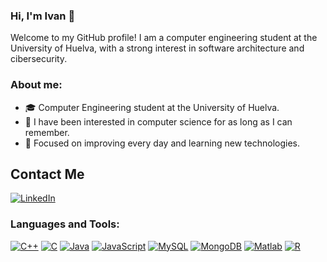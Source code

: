 ### Hi, I'm Ivan 👋

Welcome to my GitHub profile! I am a computer engineering student at the University of Huelva, with a strong interest in software architecture and cibersecurity.

### About me:
- 🎓 Computer Engineering student at the University of Huelva.
- 👀 I have been interested in computer science for as long as I can remember.
- 🚀 Focused on improving every day and learning new technologies.

## Contact Me
[![LinkedIn](https://img.shields.io/badge/-Agustin%20Rodriguez%20Aguilar-blue?style=flat-square&logo=Linkedin&logoColor=white&link=https://www.linkedin.com/in/agustin-rodriguez-aguilar/)](https://www.linkedin.com/in/iv%C3%A1n-gonz%C3%A1lez-d%C3%ADaz-638961254/)

### Languages and Tools:
[![C++](https://img.shields.io/badge/-C++-00599C?style=flat&logo=c%2B%2B&logoColor=white&link=https://github.com/CodesInfinity)](https://github.com/CodesInfinity)
[![C](https://img.shields.io/badge/-C-A8B9CC?style=flat&logo=c&logoColor=white&link=https://github.com/CodesInfinity)](https://github.com/CodesInfinity)
[![Java](https://img.shields.io/badge/-Java-ED8B00?style=flat&logo=java&logoColor=white&link=https://github.com/CodesInfinity)](https://github.com/CodesInfinity)
[![JavaScript](https://img.shields.io/badge/-JavaScript-F7DF1E?style=flat&logo=javascript&logoColor=white&link=https://github.com/CodesInfinity)](https://github.com/CodesInfinity)
[![MySQL](https://img.shields.io/badge/-MySQL-4479A1?style=flat&logo=mysql&logoColor=white&link=https://github.com/CodesInfinity)](https://github.com/CodesInfinity)
[![MongoDB](https://img.shields.io/badge/-MongoDB-47A248?style=flat&logo=mongodb&logoColor=white&link=https://github.com/CodesInfinity)](https://github.com/CodesInfinity)
[![Matlab](https://img.shields.io/badge/-Matlab-0076A8?style=flat&logo=matlab&logoColor=white&link=https://github.com/CodesInfinity)](https://github.com/CodesInfinity)
[![R](https://img.shields.io/badge/-R-276DC3?style=flat&logo=r&logoColor=white&link=https://github.com/CodesInfinity)](https://github.com/CodesInfinity)
